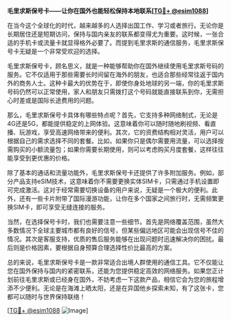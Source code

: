 **毛里求斯保号卡——让你在国外也能轻松保持本地联系[[TG💪+ @esim1088](https://t.me/s/esim1088)]**

在当今这个全球化的时代，越来越多的人选择出国工作、学习或者旅行。无论你是长期居住还是短期访问，保持与国内亲友的联系都变得尤为重要。这时候，一张合适的手机卡或流量卡就显得格外必要了。而提到毛里求斯的通信服务，毛里求斯保号卡无疑是一个非常受欢迎的选择。

毛里求斯保号卡，顾名思义，就是一种能够帮助你在国外继续使用毛里求斯号码的服务。它不仅适用于那些需要长时间留在海外的朋友，也适合那些经常往返于国内外的商务人士。这种卡最大的优势在于，即使你身处地球的另一端，你的毛里求斯号码仍然可以正常使用，家人和朋友只需拨打这个号码就能直接联系到你，无需担心时差或是国际长途费用的问题。

那么，毛里求斯保号卡具体有哪些特点呢？首先，它支持多种网络制式，无论是4G还是5G，都能提供稳定的上网体验。这意味着你可以随时随地刷视频、看直播、玩游戏，享受高速网络带来的便利。其次，它的资费结构相对灵活，用户可以根据自己的需求选择不同的套餐。比如，如果你只是偶尔需要用流量，可以选择按需购买的小额流量包；如果你需要长期使用，则可以考虑购买月度套餐，这样往往能享受到更优惠的价格。

除了基本的通话和流量功能外，毛里求斯保号卡还提供了许多附加服务。例如，部分产品支持eSIM技术，这意味着你不需要更换实体SIM卡，只需通过手机设置即可完成激活。这对于经常需要切换设备的用户来说，无疑是一个极大的便利。此外，还有一些卡片附带了国际漫游功能，让你在多个国家之间旅行时，无需频繁更换SIM卡，即可享受无缝连接的服务。

当然，在选择保号卡时，我们也需要注意一些细节。首先是网络覆盖范围，虽然大多数情况下全球主要城市都有良好的信号，但某些偏远地区可能会出现信号不佳的情况。其次是客服支持，优质的售后服务能够在出现问题时迅速解决你的困扰。最后则是价格因素，要根据自身预算合理选择性价比最高的方案。

总的来说，毛里求斯保号卡是一款非常适合出境人群使用的通信工具。它不仅能让您在国外保持与国内的紧密联系，还能为您提供稳定高效的网络服务。如果您正计划前往毛里求斯或已经身在国外，不妨考虑一下这款产品，相信它会为您的旅程增添不少便利。无论是在海滩上晒太阳，还是在异国他乡探索未知，有了这张卡，您都可以随时与世界保持联络！

[[TG💪+ @esim1088](https://t.me/s/esim1088) ![Image](https://i.postimg.cc/4NQfJmqS/Snipaste-2025-05-13-00-14-12.png)]